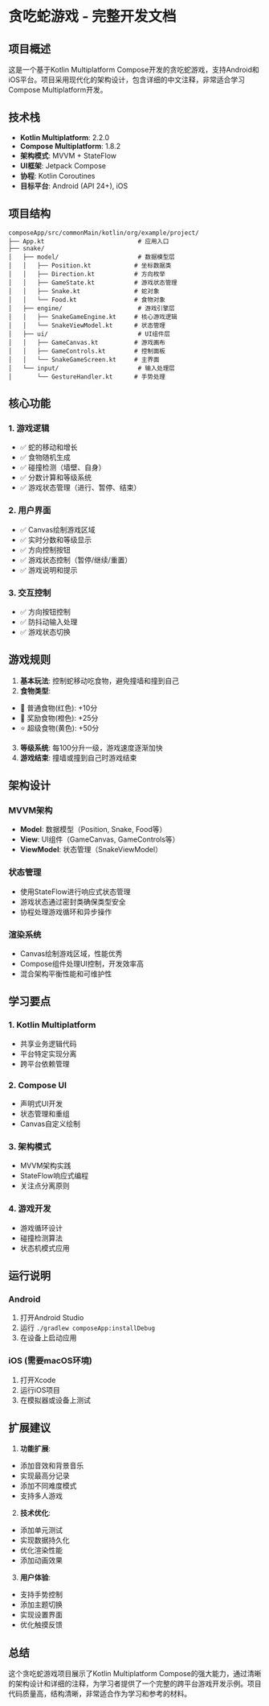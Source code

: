 # 贪吃蛇游戏 - 完整开发文档

## 项目概述

这是一个基于Kotlin Multiplatform Compose开发的贪吃蛇游戏，支持Android和iOS平台。项目采用现代化的架构设计，包含详细的中文注释，非常适合学习Compose Multiplatform开发。

## 技术栈

- **Kotlin Multiplatform**: 2.2.0
- **Compose Multiplatform**: 1.8.2
- **架构模式**: MVVM + StateFlow
- **UI框架**: Jetpack Compose
- **协程**: Kotlin Coroutines
- **目标平台**: Android (API 24+), iOS

## 项目结构

```
composeApp/src/commonMain/kotlin/org/example/project/
├── App.kt                          # 应用入口
├── snake/
│   ├── model/                      # 数据模型层
│   │   ├── Position.kt            # 坐标数据类
│   │   ├── Direction.kt           # 方向枚举
│   │   ├── GameState.kt           # 游戏状态管理
│   │   ├── Snake.kt               # 蛇对象
│   │   └── Food.kt                # 食物对象
│   ├── engine/                     # 游戏引擎层
│   │   ├── SnakeGameEngine.kt     # 核心游戏逻辑
│   │   └── SnakeViewModel.kt      # 状态管理
│   ├── ui/                         # UI组件层
│   │   ├── GameCanvas.kt          # 游戏画布
│   │   ├── GameControls.kt        # 控制面板
│   │   └── SnakeGameScreen.kt     # 主界面
│   └── input/                      # 输入处理层
│       └── GestureHandler.kt      # 手势处理
```

## 核心功能

### 1. 游戏逻辑
- ✅ 蛇的移动和增长
- ✅ 食物随机生成
- ✅ 碰撞检测（墙壁、自身）
- ✅ 分数计算和等级系统
- ✅ 游戏状态管理（进行、暂停、结束）

### 2. 用户界面
- ✅ Canvas绘制游戏区域
- ✅ 实时分数和等级显示
- ✅ 方向控制按钮
- ✅ 游戏状态控制（暂停/继续/重置）
- ✅ 游戏说明和提示

### 3. 交互控制
- ✅ 方向按钮控制
- ✅ 防抖动输入处理
- ✅ 游戏状态切换

## 游戏规则

1. **基本玩法**: 控制蛇移动吃食物，避免撞墙和撞到自己
2. **食物类型**:
  - 🍎 普通食物(红色): +10分
  - 🍊 奖励食物(橙色): +25分
  - ⭐ 超级食物(黄色): +50分
3. **等级系统**: 每100分升一级，游戏速度逐渐加快
4. **游戏结束**: 撞墙或撞到自己时游戏结束

## 架构设计

### MVVM架构
- **Model**: 数据模型（Position, Snake, Food等）
- **View**: UI组件（GameCanvas, GameControls等）
- **ViewModel**: 状态管理（SnakeViewModel）

### 状态管理
- 使用StateFlow进行响应式状态管理
- 游戏状态通过密封类确保类型安全
- 协程处理游戏循环和异步操作

### 渲染系统
- Canvas绘制游戏区域，性能优秀
- Compose组件处理UI控制，开发效率高
- 混合架构平衡性能和可维护性

## 学习要点

### 1. Kotlin Multiplatform
- 共享业务逻辑代码
- 平台特定实现分离
- 跨平台依赖管理

### 2. Compose UI
- 声明式UI开发
- 状态管理和重组
- Canvas自定义绘制

### 3. 架构模式
- MVVM架构实践
- StateFlow响应式编程
- 关注点分离原则

### 4. 游戏开发
- 游戏循环设计
- 碰撞检测算法
- 状态机模式应用

## 运行说明

### Android
1. 打开Android Studio
2. 运行 `./gradlew composeApp:installDebug`
3. 在设备上启动应用

### iOS (需要macOS环境)
1. 打开Xcode
2. 运行iOS项目
3. 在模拟器或设备上测试

## 扩展建议

1. **功能扩展**:
  - 添加音效和背景音乐
  - 实现最高分记录
  - 添加不同难度模式
  - 支持多人游戏

2. **技术优化**:
  - 添加单元测试
  - 实现数据持久化
  - 优化渲染性能
  - 添加动画效果

3. **用户体验**:
  - 支持手势控制
  - 添加主题切换
  - 实现设置界面
  - 优化触摸反馈

## 总结

这个贪吃蛇游戏项目展示了Kotlin Multiplatform Compose的强大能力，通过清晰的架构设计和详细的注释，为学习者提供了一个完整的跨平台游戏开发示例。项目代码质量高，结构清晰，非常适合作为学习和参考的材料。
